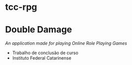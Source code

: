 # tcc-rpg
# Double Damage

_An application made for playing Online Role Playing Games_

- Trabalho de conclusão de curso
- Instituto Federal Catarinense



